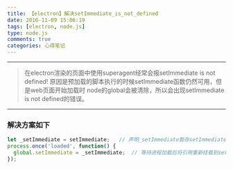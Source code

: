 ```yaml
---
title: 【electron】解决setImmediate_is_not_defined
date: 2016-11-09 15:06:19
tags: [electron, node.js]
type: node.js
comments: true
categories: 心得笔记
---
```


----

> 在electron渲染的页面中使用superagent经常会报setImmediate is not defined!
> 原因是预加载的脚本执行的时候setImmediate函数仍然可用，但是web页面开始加载时
> node的global会被清除，所以会出现setImmediate is not defined的错误。

----
### 解决方案如下

```js
let _setImmediate = setImmediate;   // 声明_setImmediate暂存setImmediate的引用
process.once('loaded', function() {
  global.setImmediate = _setImmediate;  // 等待进程加载后将引用重新挂载到setImmediate
});
```

